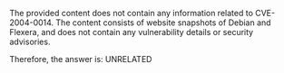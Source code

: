 The provided content does not contain any information related to CVE-2004-0014. The content consists of website snapshots of Debian and Flexera, and does not contain any vulnerability details or security advisories.

Therefore, the answer is: UNRELATED